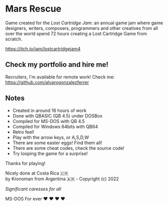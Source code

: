 # Mars Rescue

Game created for the *Lost Cartridge Jam*: an annual game jam where game designers, writers, composers, programmers and other creatives from all over the world spend 72 hours creating a Lost Cartridge Game from scratch. 

https://itch.io/jam/lostcartridgejam4

## Check my portfolio and hire me!

Recruiters, I'm available for remote work! Check me: https://github.com/alvarogonzalezferrer

## Notes

- Created in around 16 hours of work
- Done with QBASIC (QB 4.5) under DOSBox
- Compiled for MS-DOS with QB 4.5
- Compiled for Windows 64bits with QB64 
- Retro feel!
- Play with the arrow keys, or A,S,D,W
- There are some easter eggs! Find them all!
- There are some cheat codes, check the source code!
- Try looping the game for a surprise!

Thanks for playing!

Nicely done at Costa Rica 🇨🇷  
by Kronoman from Argentina 🇦🇷  - Copyright (c) 2022

*Significant caresses for all*

MS-DOS For ever ❤️ ❤️ ❤️ ❤️ 

